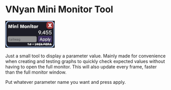# VNyan Mini Monitor Tool
![image of plugin](example.png)

Just a small tool to display a parameter value. Mainly made for convenience when creating and testing graphs to quickly check expected values without having to open the full monitor. This will also update every frame, faster than the full monitor window.

Put whatever parameter name you want and press apply.
